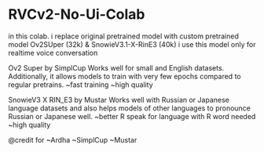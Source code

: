 # RVCv2-No-Ui-Colab

in this colab.
i replace original pretrained model with custom pretrained model Ov2SUper (32k) & SnowieV3.1-X-RinE3 (40k)
i use this model only for realtime voice conversation

Ov2 Super by SimplCup
Works well for small and English datasets. Additionally, it allows models to train with very few epochs compared to regular pretrains. 
~fast training
~high quality

SnowieV3 X RIN_E3 by Mustar
Works well with Russian or Japanese language datasets and also helps models of other languages to pronounce Russian or Japanese well. 
~better R speak for language with R word needed
~high quality


@credit for 
~Ardha
~SimplCup
~Mustar
